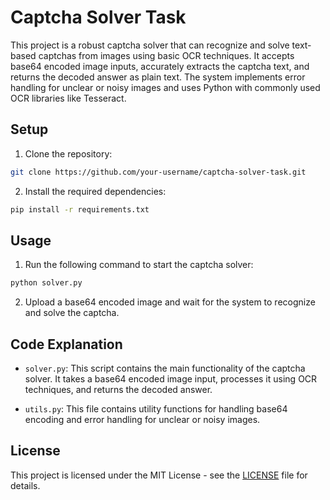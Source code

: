 # Captcha Solver Task

This project is a robust captcha solver that can recognize and solve text-based captchas from images using basic OCR techniques. It accepts base64 encoded image inputs, accurately extracts the captcha text, and returns the decoded answer as plain text. The system implements error handling for unclear or noisy images and uses Python with commonly used OCR libraries like Tesseract.

## Setup

1. Clone the repository:
```bash
git clone https://github.com/your-username/captcha-solver-task.git
```

2. Install the required dependencies:
```bash
pip install -r requirements.txt
```

## Usage

1. Run the following command to start the captcha solver:
```bash
python solver.py
```

2. Upload a base64 encoded image and wait for the system to recognize and solve the captcha.

## Code Explanation

- `solver.py`: This script contains the main functionality of the captcha solver. It takes a base64 encoded image input, processes it using OCR techniques, and returns the decoded answer.

- `utils.py`: This file contains utility functions for handling base64 encoding and error handling for unclear or noisy images.

## License

This project is licensed under the MIT License - see the [LICENSE](LICENSE) file for details.
